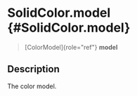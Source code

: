 SolidColor.model {#SolidColor.model}
================

> [ColorModel]{role="ref"} **model**

Description
-----------

The color model.
